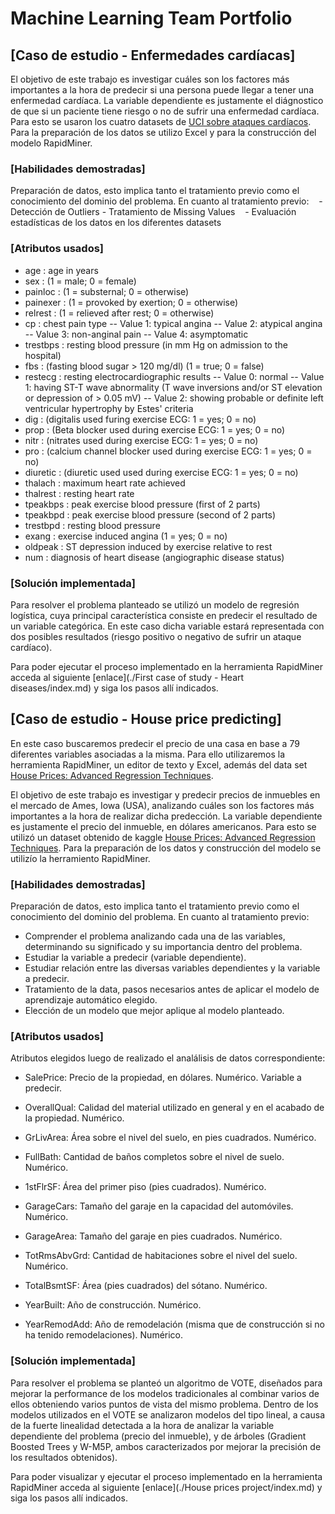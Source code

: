 # Machine Learning Team Portfolio

## [Caso de estudio - Enfermedades cardíacas]
El objetivo de este trabajo es investigar cuáles son los factores más importantes a la hora de predecir si una persona puede llegar a tener una enfermedad cardíaca. La variable dependiente es justamente el diágnostico de que si un paciente tiene riesgo o no de sufrir una enfermedad cardíaca. Para esto se usaron los cuatro datasets de [UCI sobre ataques cardíacos](http://archive.ics.uci.edu/ml/datasets/heart+Disease). Para la preparación de los datos se utilizo Excel y para la construcción del modelo RapidMiner.

### [Habilidades demostradas]
Preparación de datos, esto implica tanto el tratamiento previo como el conocimiento del dominio del problema. 
En cuanto al tratamiento previo:
    - Detección de Outliers
    - Tratamiento de Missing Values
    - Evaluación estadísticas de los datos en los diferentes datasets

### [Atributos usados]   
  - age : age in years
  - sex : (1 = male; 0 = female) 
  - painloc : (1 = substernal; 0 = otherwise) 
  - painexer : (1 = provoked by exertion; 0 = otherwise) 
  - relrest : (1 = relieved after rest; 0 = otherwise)
  - cp : chest pain type 
          -- Value 1: typical angina 
          -- Value 2: atypical angina 
          -- Value 3: non-anginal pain 
          -- Value 4: asymptomatic 
  - trestbps : resting blood pressure (in mm Hg on admission to the hospital) 
  - fbs : (fasting blood sugar > 120 mg/dl) (1 = true; 0 = false) 
  - restecg : resting electrocardiographic results 
                 -- Value 0: normal 
                 -- Value 1: having ST-T wave abnormality (T wave inversions and/or ST elevation or depression of > 0.05 mV) 
                 -- Value 2: showing probable or definite left ventricular hypertrophy by Estes' criteria 
  - dig : (digitalis used furing exercise ECG: 1 = yes; 0 = no) 
  - prop : (Beta blocker used during exercise ECG: 1 = yes; 0 = no) 
  - nitr : (nitrates used during exercise ECG: 1 = yes; 0 = no) 
  - pro : (calcium channel blocker used during exercise ECG: 1 = yes; 0 = no)
  - diuretic : (diuretic used used during exercise ECG: 1 = yes; 0 = no) 
  - thalach : maximum heart rate achieved 
  - thalrest : resting heart rate 
  - tpeakbps : peak exercise blood pressure (first of 2 parts) 
  - tpeakbpd : peak exercise blood pressure (second of 2 parts)  
  - trestbpd : resting blood pressure 
  - exang    : exercise induced angina (1 = yes; 0 = no) 
  - oldpeak  : ST depression induced by exercise relative to rest 
  - num      : diagnosis of heart disease (angiographic disease status) 
  
### [Solución implementada]

Para resolver el problema planteado se utilizó un modelo de regresión logística, cuya principal característica consiste en predecir el resultado de un variable categórica. En este caso dicha variable estará representada con dos posibles resultados (riesgo positivo o negativo de sufrir un ataque cardíaco).

Para poder ejecutar el proceso implementado en la herramienta RapidMiner acceda al siguiente [enlace](./First case of study - Heart diseases/index.md) y siga los pasos allí indicados.

## [Caso de estudio - House price predicting]
En este caso buscaremos predecir el precio de una casa en base a 79 diferentes variables asociadas a la misma. Para ello utilizaremos la herramienta RapidMiner, un editor de texto y Excel, además del data set [House Prices: Advanced Regression Techniques](https://www.kaggle.com/c/house-prices-advanced-regression-techniques/data).

El objetivo de este trabajo es investigar y predecir precios de inmuebles en el mercado de Ames, Iowa (USA), analizando cuáles son los factores más importantes a la hora de realizar dicha predección. La variable dependiente es justamente el precio del inmueble, en dólares  americanos. Para esto se utilizó un dataset obtenido de kaggle [House Prices: Advanced Regression Techniques](https://www.kaggle.com/c/house-prices-advanced-regression-techniques/data). Para la preparación de los datos y construcción del modelo se utilizío la herramiento RapidMiner.

### [Habilidades demostradas]
Preparación de datos, esto implica tanto el tratamiento previo como el conocimiento del dominio del problema. 
En cuanto al tratamiento previo:

- Comprender el problema analizando cada una de las variables, determinando su significado y su importancia dentro del problema.
- Estudiar la variable a predecir (variable dependiente).
- Estudiar relación entre las diversas variables dependientes y la variable a predecir.
- Tratamiento de la data, pasos necesarios antes de aplicar el modelo de aprendizaje automático elegido.
- Elección de un modelo que mejor aplique al modelo planteado.


### [Atributos usados]
Atributos elegidos luego de realizado el analálisis de datos correspondiente:

- SalePrice: Precio de la propiedad, en dólares. Numérico. Variable a predecir.

- OverallQual: Calidad del material utilizado en general y en el acabado de la propiedad. Numérico.
- GrLivArea: Área sobre el nivel del suelo, en pies cuadrados. Numérico.
- FullBath: Cantidad de baños completos sobre el nivel de suelo. Numérico.
- 1stFlrSF:  Área del primer piso (pies cuadrados). Numérico.
- GarageCars: Tamaño del garaje en la capacidad del automóviles. Numérico.
- GarageArea: Tamaño del garaje en pies cuadrados. Numérico.
- TotRmsAbvGrd: Cantidad de habitaciones sobre el nivel del suelo. Numérico.
- TotalBsmtSF: Área (pies cuadrados) del sótano. Numérico.
- YearBuilt: Año de construcción. Numérico.
- YearRemodAdd: Año de remodelación (misma que de construcción si no ha tenido remodelaciones). Numérico.
  
### [Solución implementada]

Para resolver el problema se planteó un algoritmo de VOTE, diseñados para mejorar la performance de los modelos tradicionales al combinar varios de ellos obteniendo varios puntos de vista del mismo problema. Dentro de los modelos utilizados en el VOTE se analizaron modelos del tipo lineal, a causa de la fuerte linealidad detectada a la hora de analizar la variable dependiente del problema (precio del inmueble), y de árboles (Gradient Boosted Trees y W-M5P, ambos caracterizados por mejorar la precisión de los resultados obtenidos).

Para poder visualizar y ejecutar el proceso implementado en la herramienta RapidMiner acceda al siguiente [enlace](./House prices project/index.md) y siga los pasos allí indicados.